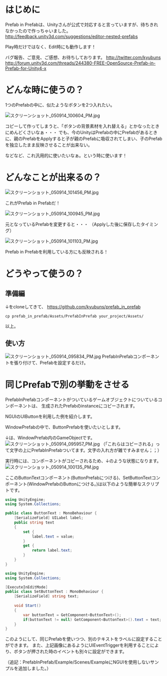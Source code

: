 # はじめに

Prefab in Prefabは、Unityさんが公式で対応すると言っていますが、待ちきれなかったので作っちゃいました。
http://feedback.unity3d.com/suggestions/editor-nested-prefabs

Play時だけではなく、Edit時にも動作します！

バグ報告、ご意見、ご感想、お待ちしております。
http://twitter.com/kyubuns
http://forum.unity3d.com/threads/244380-FREE-OpenSource-Prefab-in-Prefab-for-Unity4-x

# どんな時に使うの？

1つのPrefabの中に、似たようなボタンを2つ入れたい。

![スクリーンショット_050914_100604_PM.jpg](https://qiita-image-store.s3.amazonaws.com/0/6459/f5130710-5f3c-03fc-a00f-6a6556521655.jpeg)

コピーして作ってしまうと、「ボタンの背景素材を入れ替える」とかなったときにめんどくさいなぁ・・・
でも、今のUnityはPrefabの中にPrefabがあるときに、親のPrefabをApplyすると子が親のPrefabに吸収されてしまい、子のPrefabを独立したまま反映させることが出来ない。

などなど、これ汎用的に使いたいなぁ。という時に使います！

# どんなことが出来るの？

![スクリーンショット_050914_101456_PM.jpg](https://qiita-image-store.s3.amazonaws.com/0/6459/e2bf262f-3568-ec5e-a1ef-cfe9cb3eeda6.jpeg)

これがPrefab in Prefabだ！

![スクリーンショット_050914_100945_PM.jpg](https://qiita-image-store.s3.amazonaws.com/0/6459/b90ad583-3676-a240-b459-bec12405d04c.jpeg)

元となっているPrefabを変更すると・・・
（Applyした後に保存したタイミング）

![スクリーンショット_050914_101103_PM.jpg](https://qiita-image-store.s3.amazonaws.com/0/6459/186188a1-e1d6-d96f-bd80-320efecba38d.jpeg)

Prefab in Prefabを利用している方にも反映される！

# どうやって使うの？

## 準備編
↓をcloneしてきて、
https://github.com/kyubuns/prefab_in_prefab

```shell-session
cp prefab_in_prefab/Assets/PrefabInPrefab your_project/Assets/
```

以上。

## 使い方

![スクリーンショット_050914_095834_PM.jpg](https://qiita-image-store.s3.amazonaws.com/0/6459/2c4a906c-5d47-a18f-4621-f29ae5e61f9d.jpeg)
PrefabInPrefabコンポーネントを張り付けて、Prefabを設定するだけ。

# 同じPrefabで別の挙動をさせる

PrefabInPrefabコンポーネントがついているゲームオブジェクトについているコンポーネントは、
生成されたPrefabのinstanceにコピーされます。

NGUIのUIButtonを利用した例を紹介します。

WindowPrefabの中で、ButtonPrefabを使いたいとします。

↓は、WindowPrefab内のGameObjectです。
![スクリーンショット_050914_095957_PM.jpg](https://qiita-image-store.s3.amazonaws.com/0/6459/a5299a41-7205-e392-300f-18f93a992e07.jpeg)
（「これらはコピーされる」って文字の上にPrefabInPrefabついてます。文字の入れ方が雑ですみません；；）

実行時には、コンポーネントがコピーされるため、↓のような状態になります。
![スクリーンショット_050914_100135_PM.jpg](https://qiita-image-store.s3.amazonaws.com/0/6459/77b80bd5-0d70-3ca0-b478-62c42565c2d8.jpeg)

ここのButtonTextコンポーネント(ButtonPrefabにつける)、SetButtonTextコンポーネント(WindowPrefabのButtonにつける。)は以下のような簡単なスクリプトです。

```csharp:ButtonText.cs
using UnityEngine;
using System.Collections;

public class ButtonText : MonoBehaviour {
	[SerializeField] UILabel label;
	public string text
	{
		set {
			label.text = value;
		}
		get {
			return label.text;
		}
	}
}
```

```csharp:SetButtonText.cs
using UnityEngine;
using System.Collections;

[ExecuteInEditMode]
public class SetButtonText : MonoBehaviour {
	[SerializeField] string text;
	
	void Start()
	{
		var buttonText = GetComponent<ButtonText>();
		if(buttonText != null) GetComponent<ButtonText>().text = text;
	}
}
```

このようにして、同じPrefabを使いつつ、別のテキストをラベルに設定することができます。
また、上記画像にあるようにUIEventTriggerを利用することにより、ボタンが押された時のイベントも別々に設定ができます。

（追記：PrefabInPrefab/Example/Scenes/ExampleにNGUIを使用しないサンプルを追加しました。）
